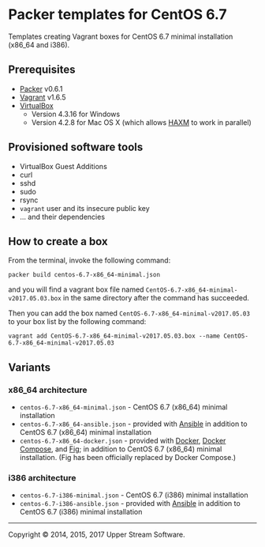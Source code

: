 # Packer templates for CentOS 6.7

Templates creating Vagrant boxes for CentOS 6.7 minimal installation (x86_64 and i386).

## Prerequisites

* [Packer] v0.6.1
* [Vagrant] v1.6.5
* [VirtualBox]
	* Version 4.3.16 for Windows
	* Version 4.2.8 for Mac OS X (which allows [HAXM] to work in parallel)

[Packer]: https://www.packer.io/ "Packer by HashiCorp"
[Vagrant]: https://www.vagrantup.com/ "Vagrant"
[VirtualBox]: https://www.virtualbox.org/ "Oracle VM VirtualBox"
[HAXM]: https://software.intel.com/en-us/android/articles/intel-hardware-accelerated-execution-manager
        "Intel&reg; Hardware Accelerated Execution Manager"

## Provisioned software tools

* VirtualBox Guest Additions
* curl
* sshd
* sudo
* rsync
* `vagrant` user and its insecure public key
* ... and their dependencies

## How to create a box

From the terminal, invoke the following command:

	packer build centos-6.7-x86_64-minimal.json

and you will find a vagrant box file named `CentOS-6.7-x86_64-minimal-v2017.05.03.box`
in the same directory after the command has succeeded.

Then you can add the box named `CentOS-6.7-x86_64-minimal-v2017.05.03` to your box list
by the following command:

	vagrant add CentOS-6.7-x86_64-minimal-v2017.05.03.box --name CentOS-6.7-x86_64-minimal-v2017.05.03

## Variants

### x86_64 architecture

* `centos-6.7-x86_64-minimal.json` - CentOS 6.7 (x86_64) minimal installation
* `centos-6.7-x86_64-ansible.json` - provided with [Ansible]
  in addition to CentOS 6.7 (x86_64) minimal installation
* `centos-6.7-x86_64-docker.json` - provided with [Docker], [Docker Compose], and [Fig];
  in addition to CentOS 6.7 (x86_64) minimal installation.
  (Fig has been officially replaced by Docker Compose.) 

### i386 architecture

* `centos-6.7-i386-minimal.json` - CentOS 6.7 (i386) minimal installation
* `centos-6.7-i386-ansible.json` - provided with [Ansible]
  in addition to CentOS 6.7 (i386) minimal installation

[Ansible]: http://www.ansible.com/home "Ansible is Simple IT Automation"
[Docker]: https://www.docker.com/ "Docker - Build, Ship and Run Any App, Anywhere"
[Docker Compose]: https://docs.docker.com/compose/ "Docker Compose - Docker Documentation"
[Fig]: http://www.fig.sh/ "Fig | Fast, isolated development environments using Docker"

- - -

Copyright &copy; 2014, 2015, 2017 Upper Stream Software.
